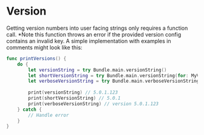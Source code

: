 # Version

Getting version numbers into user facing strings only requires a function call. *Note this function throws an error if the provided version config contains an invalid key.
A simple implementation with examples in comments might look like this:

``` swift
func printVersions() {
    do {
        let versionString = try Bundle.main.versionString()
        let shortVersionString = try Bundle.main.versionString(for: MyVersionConfig(), isShortVersion: true)
        let verboseVersionString = try Bundle.main.verboseVersionString()
        
        print(versionString) // 5.0.1.123
        print(shortVersionString) // 5.0.1
        print(verboseVersionString) // version 5.0.1.123
    } catch {
        // Handle error
    }
}
```
